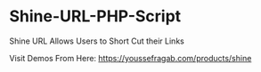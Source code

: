 # Shine-URL-PHP-Script
Shine URL Allows Users to Short Cut their Links

Visit Demos From Here:
https://youssefragab.com/products/shine
